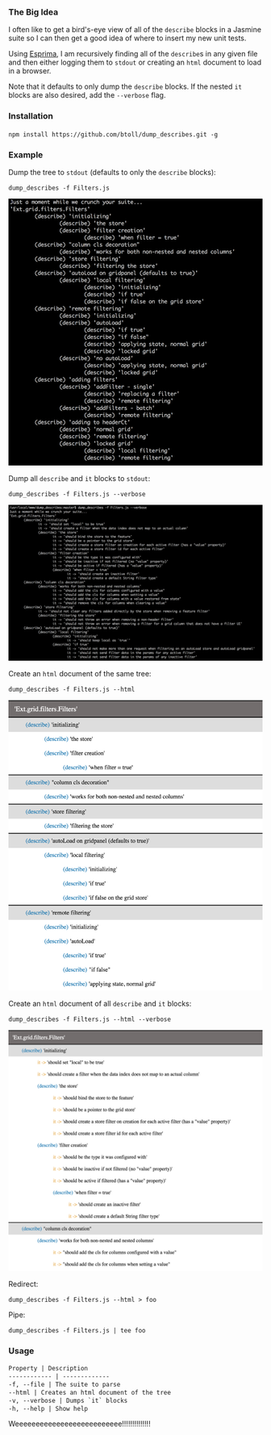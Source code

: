 ### The Big Idea
I often like to get a bird's-eye view of all of the `describe` blocks in a Jasmine suite so I can then get a good idea of where to insert my new unit tests.

Using [Esprima], I am recursively finding all of the `describe`s in any given file and then either logging them to `stdout` or creating an `html` document to load in a browser.

Note that it defaults to only dump the `describe` blocks. If the nested `it` blocks are also desired, add the `--verbose` flag.

### Installation

`npm install https://github.com/btoll/dump_describes.git -g`

### Example

Dump the tree to `stdout` (defaults to only the `describe` blocks):

    dump_describes -f Filters.js

![ScreenShot](/screenshots/log.png?raw=true)

Dump all `describe` and `it` blocks to `stdout`:

    dump_describes -f Filters.js --verbose

![ScreenShot](/screenshots/log_verbose.png?raw=true)

Create an `html` document of the same tree:

    dump_describes -f Filters.js --html

![ScreenShot](/screenshots/html.png?raw=true)

Create an `html` document of all `describe` and `it` blocks:

    dump_describes -f Filters.js --html --verbose

![ScreenShot](/screenshots/html_verbose.png?raw=true)

Redirect:

    dump_describes -f Filters.js --html > foo

Pipe:

    dump_describes -f Filters.js | tee foo

### Usage

    Property | Description
    ------------ | -------------
    -f, --file | The suite to parse
    --html | Creates an html document of the tree
    -v, --verbose | Dumps `it` blocks
    -h, --help | Show help

Weeeeeeeeeeeeeeeeeeeeeeeeee!!!!!!!!!!!!!!

[Esprima]: http://esprima.org/

